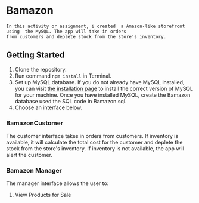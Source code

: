 # Bamazon
    In this activity or assignment, i created  a Amazon-like storefront using  the MySQL. The app will take in orders 
    from customers and deplete stock from the store's inventory.






## Getting Started 
1. Clone the repository. 
2. Run command `npm install` in Terminal.
3. Set up MySQL database. If you do not already have MySQL installed, you can visit [the installation page](https://www.mysql.com/) to install the correct version of MySQL for your machine. Once you have installed MySQL, create the Bamazon database used the SQL code in Bamazon.sql. 
4. Choose an interface below. 

### BamazonCustomer
The customer interface takes in orders from customers. If inventory is available, it will calculate the total cost for the customer and deplete the stock from the store's inventory. If inventory is not available, the app will alert the customer. 




### Bamazon Manager
The manager interface allows the user to:
1. View Products for Sale 
